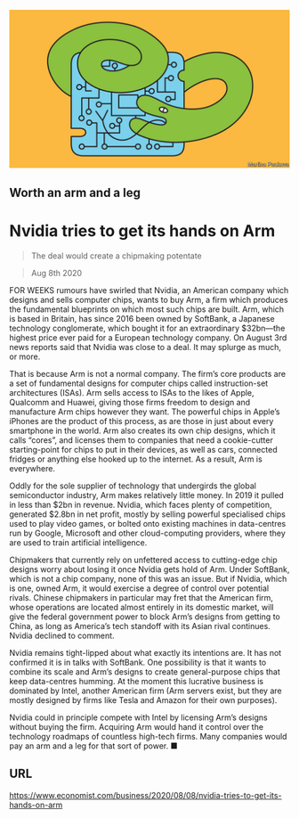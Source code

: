 ![](./images/20200808_WBD002_0.jpg)

## Worth an arm and a leg

# Nvidia tries to get its hands on Arm

> The deal would create a chipmaking potentate

> Aug 8th 2020

FOR WEEKS rumours have swirled that Nvidia, an American company which designs and sells computer chips, wants to buy Arm, a firm which produces the fundamental blueprints on which most such chips are built. Arm, which is based in Britain, has since 2016 been owned by SoftBank, a Japanese technology conglomerate, which bought it for an extraordinary $32bn—the highest price ever paid for a European technology company. On August 3rd news reports said that Nvidia was close to a deal. It may splurge as much, or more.

That is because Arm is not a normal company. The firm’s core products are a set of fundamental designs for computer chips called instruction-set architectures (ISAs). Arm sells access to ISAs to the likes of Apple, Qualcomm and Huawei, giving those firms freedom to design and manufacture Arm chips however they want. The powerful chips in Apple’s iPhones are the product of this process, as are those in just about every smartphone in the world. Arm also creates its own chip designs, which it calls “cores”, and licenses them to companies that need a cookie-cutter starting-point for chips to put in their devices, as well as cars, connected fridges or anything else hooked up to the internet. As a result, Arm is everywhere.

Oddly for the sole supplier of technology that undergirds the global semiconductor industry, Arm makes relatively little money. In 2019 it pulled in less than $2bn in revenue. Nvidia, which faces plenty of competition, generated $2.8bn in net profit, mostly by selling powerful specialised chips used to play video games, or bolted onto existing machines in data-centres run by Google, Microsoft and other cloud-computing providers, where they are used to train artificial intelligence.

Chipmakers that currently rely on unfettered access to cutting-edge chip designs worry about losing it once Nvidia gets hold of Arm. Under SoftBank, which is not a chip company, none of this was an issue. But if Nvidia, which is one, owned Arm, it would exercise a degree of control over potential rivals. Chinese chipmakers in particular may fret that the American firm, whose operations are located almost entirely in its domestic market, will give the federal government power to block Arm’s designs from getting to China, as long as America’s tech standoff with its Asian rival continues. Nvidia declined to comment.

Nvidia remains tight-lipped about what exactly its intentions are. It has not confirmed it is in talks with SoftBank. One possibility is that it wants to combine its scale and Arm’s designs to create general-purpose chips that keep data-centres humming. At the moment this lucrative business is dominated by Intel, another American firm (Arm servers exist, but they are mostly designed by firms like Tesla and Amazon for their own purposes).

Nvidia could in principle compete with Intel by licensing Arm’s designs without buying the firm. Acquiring Arm would hand it control over the technology roadmaps of countless high-tech firms. Many companies would pay an arm and a leg for that sort of power. ■

## URL

https://www.economist.com/business/2020/08/08/nvidia-tries-to-get-its-hands-on-arm
